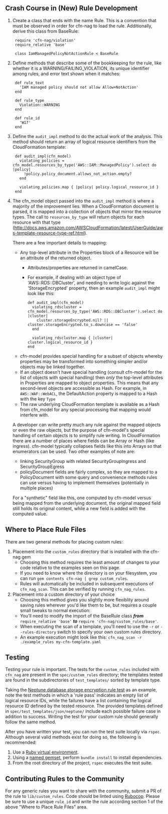 ## Crash Course in (New) Rule Development

1. Create a class that ends with the name Rule.  This is a convention that must be observed in order for cfn-nag to load
   the rule.  Additionally, derive this class from BaseRule:

        require 'cfn-nag/violation'
        require_relative 'base'

        class IamManagedPolicyNotActionRule < BaseRule

2. Define methods that describe some of the bookkeeping for the rule, like whether it is a WARNING/FAILING_VIOLATION, its
   unique identifier among rules, and error text shown when it matches:

        def rule_text
          'IAM managed policy should not allow Allow+NotAction'
        end

        def rule_type
          Violation::WARNING
        end

        def rule_id
          'W17'
        end

3. Define the `audit_impl` method to do the actual work of the analysis.  This method should return an array of
   logical resource identifiers from the CloudFormation template:

        def audit_impl(cfn_model)
          violating_policies = cfn_model.resources_by_type('AWS::IAM::ManagedPolicy').select do |policy|
            !policy.policy_document.allows_not_action.empty?
          end

          violating_policies.map { |policy| policy.logical_resource_id }
        end

4. The cfn_model object passed into the `audit_impl` method is where a majority of the improvement lies.  When
   a CloudFormation document is parsed, it is mapped into a collection of objects that mirror the resource types.
   The call to `resources_by_type` will return objects for each resource with that type (http://docs.aws.amazon.com/AWSCloudFormation/latest/UserGuide/aws-template-resource-type-ref.html).

   There are a few important details to mapping:
   * Any top-level attribute in the Properties block of a Resource will be an attribute of the returned object.
     * Attributes/properties are returned in camelCase.
     * For example, if dealing with an object type of 'AWS::RDS::DBCluster', and needing to write logic against the 'StorageEncrypted' property, then an example `audit_impl` might look like this:

           def audit_impl(cfn_model)
             violating_rdscluster = cfn_model.resources_by_type('AWS::RDS::DBCluster').select do |cluster|
               cluster.storageEncrypted.nil? || cluster.storageEncrypted.to_s.downcase == 'false'
             end

             violating_rdscluster.map { |cluster| cluster.logical_resource_id }
           end

   * cfn-model provides special handling for a subset of objects whereby properties may be transformed into something
     simpler and/or objects may be linked together.  
   * If an object doesn't have special handling (consult cfn-model for the list of objects with special handling) then
     _only_ the top-level attributes in Properties are mapped to object properties.  This means that any second-level
     objects are accessible as Hash.  For example, in `AWS::WAF::WebACL`, the DefaultAction property is mapped to a Hash
     with the key `Type`
   * The raw underlying CloudFormation template is available as a Hash from cfn_model for any special processing
     that mapping would interfere with.

   A developer can write pretty much any rule against the mapped objects or even the raw objects, but the purpose
   of cfn-model's special handling of certain objects is to simplify rule writing.  In CloudFormation there are a number
   of places where fields can be Array or Hash (like ingress).  cfn-model typically collapses fields like this into
   Arrays so that enumerators can be used.  Two other examples of note are:

   * linking SecurityGroup with related SecurityGroupIngress and SecurityGroupEgress
   * policyDocument fields are fairly complex, so they are mapped to a PolicyDocument with some query and
     convenience methods rules can use versus having to implement themselves (potentially in multiple places)

   For a "synthetic" field like this, one computed by cfn-model versus being mapped from the underlying document,
   the original mapped field still holds its original content, while a new field is added with the computed
   value.

## Where to Place Rule Files

There are two general methods for placing custom rules:

1. Placement into the `custom_rules` directory that is installed with the cfn-nag gem
    * Choosing this method requires the least amount of changes to your code relative to the examples seen on this page.
    * If you need to know where the directory is on your filesystem, you can run `gem contents cfn-nag | grep custom_rules`.
    * Rules will automatically be included in subsequent executions of `cfn_nag_scan`.  This can be verified by running `cfn_nag_rules`.
2. Placement into a custom directory of your choice
    * Choosing this method gives you slightly more flexiblity around saving rules wherever you'd like them to be, but requires a couple small tweaks to normal execution:
     * You'll need to modify the import of the BaseRule class ***from*** `require_relative 'base'` ***to*** `require 'cfn-nag/custom_rules/base'`.
     * When executing the scan of a template, you'll need to use the `-r` or `--rules-directory` switch to specify your own custom rules directory.
     * An example execution might look like this: `cfn_nag_scan -r ./example_rules my-cfn-template.yaml`

## Testing

Testing your rule is important. The tests for the `custom_rules` included with
`cfn_nag` are present in the `spec/custom_rules` directory; the templates tested
are found in the subdirectories of `test_templates/` sorted by template type.

Taking the [Neptune database storage encryption rule test](spec/custom_rules/NeptuneDBClusterStorageEncryptedRule_spec.rb)
as an example, note the test methods in which a 'rule pass' indicates an empty
list of logical resource IDs, while the failures have a list containing
the logical resource ID defined by the tested resource. The provided templates
defined in `spec/test_templates/json/neptune/` include each possible failure
case in addition to success. Writing the test for your custom rule should
generally follow the same method.

After you have written your test, you can run the test suite locally via
`rspec`. Although several valid methods exist for doing so, the following
is recommended:

1. Use a [Ruby virtual environment](https://rvm.io).
2. Using a [named gemset](https://rvm.io/gemsets/basics), perform `bundle
install` to install dependencies.
3. From the root directory of the project, `rspec` executes the test suite.

## Contributing Rules to the Community

For any generic rules you want to share with the community, submit a PR of the rule to `lib/custom_rules`. 
Code should be linted using [Rubocop](https://github.com/rubocop-hq/rubocop).  Please be sure to use a unique 
`rule_id` and write the rule according section 1 of the above "Where to Place Rule Files" area.